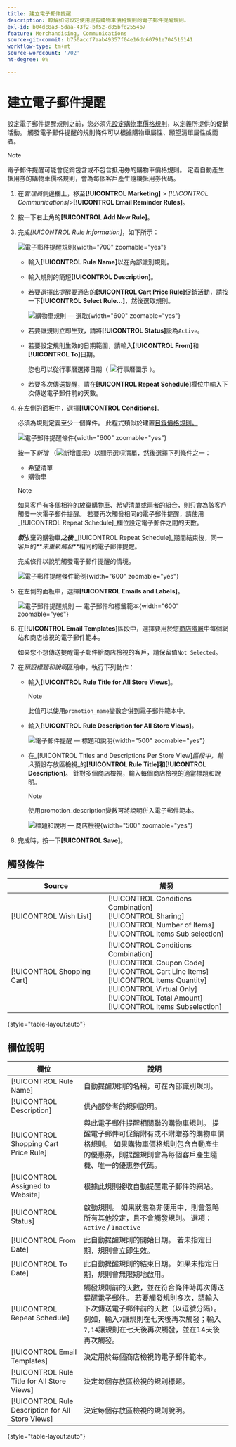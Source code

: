 ```yaml
---
title: 建立電子郵件提醒
description: 瞭解如何設定使用現有購物車價格規則的電子郵件提醒規則。
exl-id: b04dc8a3-5daa-43f2-bf52-d85bfd2554b7
feature: Merchandising, Communications
source-git-commit: b750accf7aab49357f04e16dc60791e704516141
workflow-type: tm+mt
source-wordcount: '702'
ht-degree: 0%

---
```


# 建立電子郵件提醒

設定電子郵件提醒規則之前，您必須先[設定購物車價格規則](price-rules-cart-create.md)，以定義所提供的促銷活動。 觸發電子郵件提醒的規則條件可以根據購物車屬性、願望清單屬性或兩者。

>[!NOTE]
>
>電子郵件提醒可能會促銷包含或不包含抵用券的購物車價格規則。 定義自動產生抵用券的購物車價格規則，會為每個客戶產生隨機抵用券代碼。

1. 在&#x200B;_管理員_&#x200B;側邊欄上，移至&#x200B;**[!UICONTROL Marketing]** > _[!UICONTROL Communications]_>**[!UICONTROL Email Reminder Rules]**。

1. 按一下右上角的&#x200B;**[!UICONTROL Add New Rule]**。

1. 完成&#x200B;_[!UICONTROL Rule Information]_，如下所示：

   ![電子郵件提醒規則](./assets/email-reminder-new.png){width="700" zoomable="yes"}

   - 輸入&#x200B;**[!UICONTROL Rule Name]**&#x200B;以在內部識別規則。

   - 輸入規則的簡短&#x200B;**[!UICONTROL Description]**。

   - 若要選擇此提醒要通告的&#x200B;**[!UICONTROL Cart Price Rule]**&#x200B;促銷活動，請按一下&#x200B;**[!UICONTROL Select Rule…]**，然後選取規則。

     ![購物車規則 — 選取](./assets/email-reminder-select-rule.png){width="600" zoomable="yes"}

   - 若要讓規則立即生效，請將&#x200B;**[!UICONTROL Status]**&#x200B;設為`Active`。

   - 若要設定規則生效的日期範圍，請輸入&#x200B;**[!UICONTROL From]**&#x200B;和&#x200B;**[!UICONTROL To]**&#x200B;日期。

     您也可以從行事曆選擇日期（ ![行事曆圖示](../assets/icon-calendar.png) ）。

   - 若要多次傳送提醒，請在&#x200B;**[!UICONTROL Repeat Schedule]**&#x200B;欄位中輸入下次傳送電子郵件前的天數。

1. 在左側的面板中，選擇&#x200B;**[!UICONTROL Conditions]**。

   必須為規則定義至少一個條件。 此程式類似於建置[目錄價格規則。](price-rules-catalog.md)

   ![電子郵件提醒條件](./assets/email-reminder-conditions.png){width="600" zoomable="yes"}

   按一下&#x200B;_新增_ （![新增圖示](../assets/icon-add-green-circle.png)）以顯示選項清單，然後選擇下列條件之一：

   - 希望清單
   - 購物車

   >[!NOTE]
   >
   >如果客戶有多個相符的放棄購物車、希望清單或兩者的組合，則只會為該客戶觸發一次電子郵件提醒。 若要再次觸發相同的電子郵件提醒，請使用&#x200B;_[!UICONTROL Repeat Schedule]_欄位設定電子郵件之間的天數。<br/>
   >
   >**_新_**&#x200B;放棄的購物車&#x200B;**_之後_** _[!UICONTROL Repeat Schedule]_期間結束後，同一客戶的&#x200B;**_未重新觸發_**相同的電子郵件提醒。

   完成條件以說明觸發電子郵件提醒的情境。

   ![電子郵件提醒條件範例](./assets/email-reminder-condition-example.png){width="600" zoomable="yes"}

1. 在左側的面板中，選擇&#x200B;**[!UICONTROL Emails and Labels]**。

   ![電子郵件提醒規則 — 電子郵件和標籤範本](./assets/email-reminder-rule-emails-labels-email-templates.png){width="600" zoomable="yes"}

1. 在&#x200B;**[!UICONTROL Email Templates]**&#x200B;區段中，選擇要用於您[商店階層](../getting-started/websites-stores-views.md)中每個網站和商店檢視的電子郵件範本。

   如果您不想傳送提醒電子郵件給商店檢視的客戶，請保留值`Not Selected`。

1. 在&#x200B;_預設標題和說明_&#x200B;區段中，執行下列動作：

   - 輸入&#x200B;**[!UICONTROL Rule Title for All Store Views]**。

     >[!NOTE]
     >
     >此值可以使用`promotion_name`變數合併到電子郵件範本中。

   - 輸入&#x200B;**[!UICONTROL Rule Description for All Store Views]**。

     ![電子郵件提醒 — 標題和說明](./assets/email-reminders-emails-and-labels-default-titles-description.png){width="500" zoomable="yes"}

   - 在&#x200B;_[!UICONTROL Titles and Descriptions Per Store View]_區段中，輸入_&#x200B;預設存放區檢視&#x200B;_的&#x200B;**[!UICONTROL Rule Title]**和&#x200B;**[!UICONTROL Description]**。 針對多個商店檢視，輸入每個商店檢視的適當標題和說明。

     >[!NOTE]
     >
     >使用promotion_description變數可將說明併入電子郵件範本。

     ![標題和說明 — 商店檢視](./assets/email-reminder-rules-title-descriptions-per-store-view.png){width="500" zoomable="yes"}

1. 完成時，按一下&#x200B;**[!UICONTROL Save]**。

## 觸發條件

| Source | 觸發 |
|--- |--- |
| [!UICONTROL Wish List] | [!UICONTROL Conditions Combination]<br/>[!UICONTROL Sharing]<br/>[!UICONTROL Number of Items]<br/>[!UICONTROL Items Sub selection] |
| [!UICONTROL Shopping Cart] | [!UICONTROL Conditions Combination]<br/>[!UICONTROL Coupon Code]<br/>[!UICONTROL Cart Line Items]<br/>[!UICONTROL Items Quantity]<br/>[!UICONTROL Virtual Only]<br/>[!UICONTROL Total Amount]<br/>[!UICONTROL Items Subselection] |

{style="table-layout:auto"}

## 欄位說明

| 欄位 | 說明 |
|--- |--- |
| [!UICONTROL Rule Name] | 自動提醒規則的名稱，可在內部識別規則。 |
| [!UICONTROL Description] | 供內部參考的規則說明。 |
| [!UICONTROL Shopping Cart Price Rule] | 與此電子郵件提醒相關聯的購物車規則。 提醒電子郵件可促銷附有或不附贈券的購物車價格規則。 如果購物車價格規則包含自動產生的優惠券，則提醒規則會為每個客戶產生隨機、唯一的優惠券代碼。 |
| [!UICONTROL Assigned to Website] | 根據此規則接收自動提醒電子郵件的網站。 |
| [!UICONTROL Status] | 啟動規則。 如果狀態為非使用中，則會忽略所有其他設定，且不會觸發規則。 選項： `Active` / `Inactive` |
| [!UICONTROL From Date] | 此自動提醒規則的開始日期。 若未指定日期，規則會立即生效。 |
| [!UICONTROL To Date] | 此自動提醒規則的結束日期。 如果未指定日期，規則會無限期地啟用。 |
| [!UICONTROL Repeat Schedule] | 觸發規則前的天數，並在符合條件時再次傳送提醒電子郵件。 若要觸發規則多次，請輸入下次傳送電子郵件前的天數（以逗號分隔）。 例如，輸入`7`讓規則在七天後再次觸發；輸入`7,14`讓規則在七天後再次觸發，並在14天後再次觸發。 |
| [!UICONTROL Email Templates] | 決定用於每個商店檢視的電子郵件範本。 |
| [!UICONTROL Rule Title for All Store Views] | 決定每個存放區檢視的規則標題。 |
| [!UICONTROL Rule Description for All Store Views] | 決定每個存放區檢視的規則說明。 |

{style="table-layout:auto"}

